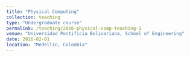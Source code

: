 ```yaml
---
title: "Physical Computing"
collection: teaching
type: "Undergraduate course"
permalink: /teaching/2016-physical-comp-teaching-1
venue: "Universidad Pontificia Bolivariana, School of Engineering"
date: 2016-02-01
location: "Medellín, Colombia"
---
```


